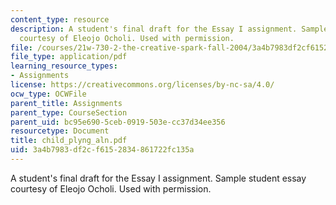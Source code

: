 ```yaml
---
content_type: resource
description: A student's final draft for the Essay I assignment. Sample student essay
  courtesy of Eleojo Ocholi. Used with permission.
file: /courses/21w-730-2-the-creative-spark-fall-2004/3a4b7983df2cf6152834861722fc135a_child_plyng_aln.pdf
file_type: application/pdf
learning_resource_types:
- Assignments
license: https://creativecommons.org/licenses/by-nc-sa/4.0/
ocw_type: OCWFile
parent_title: Assignments
parent_type: CourseSection
parent_uid: bc95e690-5ceb-0919-503e-cc37d34ee356
resourcetype: Document
title: child_plyng_aln.pdf
uid: 3a4b7983-df2c-f615-2834-861722fc135a
---
```

A student's final draft for the Essay I assignment. Sample student essay courtesy of Eleojo Ocholi. Used with permission.